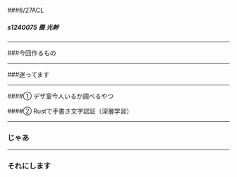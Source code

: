 ###6/27ACL

##### s1240075 棗 光幹

---

###今回作るもの

---

###迷ってます

---

####➀ デザ室今人いるか調べるやつ

####➁ Rustで手書き文字認証（深層学習）

---

### じゃあ

---

### それにします

